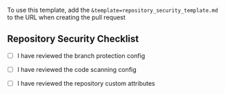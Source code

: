 To use this template, add the `&template=repository_security_template.md` to the URL when creating the pull request

## Repository Security Checklist


* [ ] I have reviewed the branch protection config
* [ ] I have reviewed the  code scanning config
* [ ] I have reviewed the repository custom attributes


